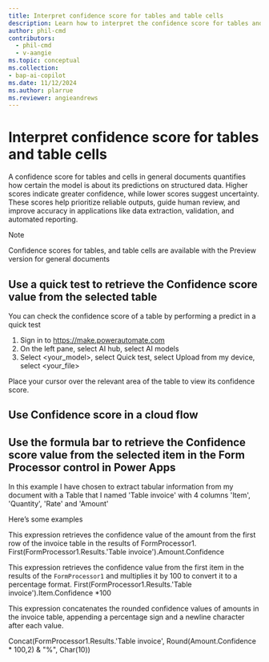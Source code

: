 ```yaml
---
title: Interpret confidence score for tables and table cells
description: Learn how to interpret the confidence score for tables and table cells.
author: phil-cmd
contributors:
  - phil-cmd
  - v-aangie
ms.topic: conceptual
ms.collection: 
- bap-ai-copilot
ms.date: 11/12/2024
ms.author: plarrue
ms.reviewer: angieandrews
---
```


# Interpret confidence score for tables and table cells

A confidence score for tables and cells in general documents quantifies how certain the model is about its predictions on structured data. Higher scores indicate greater confidence, while lower scores suggest uncertainty. These scores help prioritize reliable outputs, guide human review, and improve accuracy in applications like data extraction, validation, and automated reporting.

> [!NOTE]
> Confidence scores for tables, and table cells are available with the Preview version for general documents


<!--Please let me know if this is copilot/AI, preview or GA.-->

## Use a quick test to retrieve the Confidence score value from the selected table

You can check the confidence score of a table by performing a predict in a quick test
1.	Sign in to https://make.powerautomate.com
2.	On the left pane, select AI hub, select AI models
3.	Select <your_model>, select Quick test, select Upload from my device, select <your_file>

Place your cursor over the relevant area of the table to view its confidence score.

## Use Confidence score in a cloud flow


## Use the formula bar to retrieve the Confidence score value from the selected item in the Form Processor  control in Power Apps

In this example I have chosen to extract tabular information from my document with a Table that I named 'Table invoice' with 4 columns 'Item', 'Quantity', 'Rate' and 'Amount'

Here’s some examples

This expression retrieves the confidence value of the amount from the first row of the invoice table in the results of FormProcessor1.
First(FormProcessor1.Results.'Table invoice').Amount.Confidence

This expression retrieves the confidence value from the first item in the results of the `FormProcessor1` and multiplies it by 100 to convert it to a percentage format.
First(FormProcessor1.Results.'Table invoice').Item.Confidence *100

This expression concatenates the rounded confidence values of amounts in the invoice table, appending a percentage sign and a newline character after each value.

Concat(FormProcessor1.Results.'Table invoice', Round(Amount.Confidence * 100,2) & "%", Char(10))
